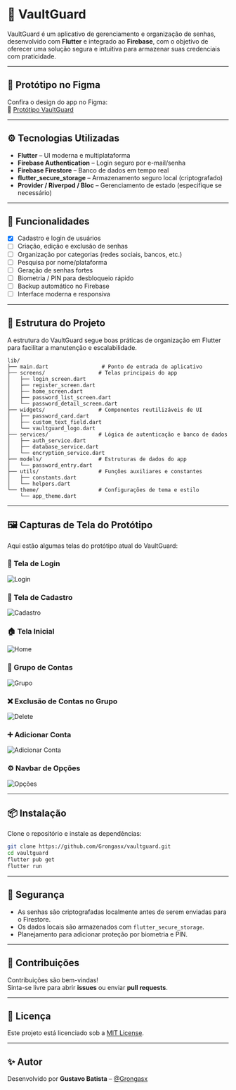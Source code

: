 # 🔐 VaultGuard

VaultGuard é um aplicativo de gerenciamento e organização de senhas, desenvolvido com **Flutter** e integrado ao **Firebase**, com o objetivo de oferecer uma solução segura e intuitiva para armazenar suas credenciais com praticidade.

---

## 📱 Protótipo no Figma

Confira o design do app no Figma:  
🔗 [Protótipo VaultGuard](https://www.figma.com/design/ZJtU9tt8rFdM84LJCqSnFp/VaultGuard?node-id=0-1)

---

## ⚙️ Tecnologias Utilizadas

- **Flutter** – UI moderna e multiplataforma
- **Firebase Authentication** – Login seguro por e-mail/senha
- **Firebase Firestore** – Banco de dados em tempo real
- **flutter_secure_storage** – Armazenamento seguro local (criptografado)
- **Provider / Riverpod / Bloc** – Gerenciamento de estado (especifique se necessário)

---

## 🔐 Funcionalidades

- [x] Cadastro e login de usuários
- [ ] Criação, edição e exclusão de senhas
- [ ] Organização por categorias (redes sociais, bancos, etc.)
- [ ] Pesquisa por nome/plataforma
- [ ] Geração de senhas fortes
- [ ] Biometria / PIN para desbloqueio rápido
- [ ] Backup automático no Firebase
- [ ] Interface moderna e responsiva

---

## 📂 Estrutura do Projeto

A estrutura do VaultGuard segue boas práticas de organização em Flutter para facilitar a manutenção e escalabilidade.

```
lib/
├── main.dart                 # Ponto de entrada do aplicativo
├── screens/                 # Telas principais do app
│   ├── login_screen.dart
│   ├── register_screen.dart
│   ├── home_screen.dart
│   ├── password_list_screen.dart
│   └── password_detail_screen.dart
├── widgets/                 # Componentes reutilizáveis de UI
│   ├── password_card.dart
│   ├── custom_text_field.dart
│   └── vaultguard_logo.dart
├── services/                # Lógica de autenticação e banco de dados
│   ├── auth_service.dart
│   ├── database_service.dart
│   └── encryption_service.dart
├── models/                  # Estruturas de dados do app
│   └── password_entry.dart
├── utils/                   # Funções auxiliares e constantes
│   ├── constants.dart
│   └── helpers.dart
└── theme/                   # Configurações de tema e estilo
    └── app_theme.dart
```

---

## 🖼️ Capturas de Tela do Protótipo

Aqui estão algumas telas do protótipo atual do VaultGuard:

### 🔑 Tela de Login
![Login](https://user-images.githubusercontent.com/Grongasx/prototipo/login-prototype.png)

### 📝 Tela de Cadastro
![Cadastro](https://user-images.githubusercontent.com/Grongasx/prototipo/register-prototype.png)

### 🏠 Tela Inicial
![Home](https://user-images.githubusercontent.com/Grongasx/prototipo/home-prototype.png)

### 📂 Grupo de Contas
![Grupo](https://user-images.githubusercontent.com/Grongasx/prototipo/group-prototype.png)

### ❌ Exclusão de Contas no Grupo
![Delete](https://user-images.githubusercontent.com/Grongasx/prototipo/delete-group-prototype.png)

### ➕ Adicionar Conta
![Adicionar Conta](https://user-images.githubusercontent.com/Grongasx/prototipo/add-account-prototype.png)

### ⚙️ Navbar de Opções
![Opções](https://user-images.githubusercontent.com/Grongasx/prototipo/Options.png)

---

## 📦 Instalação

Clone o repositório e instale as dependências:

```bash
git clone https://github.com/Grongasx/vaultguard.git
cd vaultguard
flutter pub get
flutter run
```

---

## 🔐 Segurança

- As senhas são criptografadas localmente antes de serem enviadas para o Firestore.
- Os dados locais são armazenados com `flutter_secure_storage`.
- Planejamento para adicionar proteção por biometria e PIN.

---

## 🤝 Contribuições

Contribuições são bem-vindas!  
Sinta-se livre para abrir **issues** ou enviar **pull requests**.

---

## 📄 Licença

Este projeto está licenciado sob a [MIT License](LICENSE).

---

## ✨ Autor

Desenvolvido por **Gustavo Batista** – [@Grongasx](https://github.com/Grongasx)
